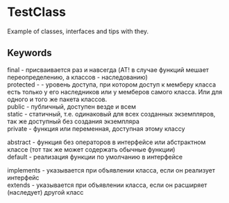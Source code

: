 #  TestClass

Example of classes, interfaces and tips with they.

## Keywords

final - присваивается раз и навсегда (AT! в случае функций мешает переопределению, а классов - наследованию)  
protected - - уровень доступа, при котором доступ к мемберу класса есть только у его наследников или у мемберов самого класса. Или для одного и того же пакета классов.    
public - публичный, доступен везде и всем  
static - статичный, т.е. одинаковый для всех созданных экземпляров, так же доступный без создания экземпляра  
private - функция или переменная, доступная этому классу  

abstract - функция без операторов в интерфейсе или абстрактном классе (тот так же может содержать обычные функции)  
default - реализация функции по умолчанию в интерфейсе  

implements - указывается при объявлении класса, если он реализует интерфейс  
extends - указывается при объявлении класса, если он расширяет (наследует) другой класс   
